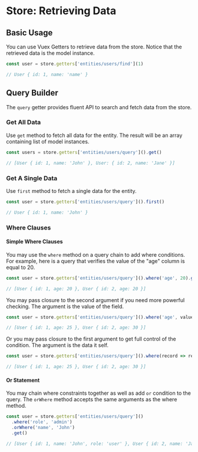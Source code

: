 # Store: Retrieving Data

## Basic Usage

You can use Vuex Getters to retrieve data from the store. Notice that the retrieved data is the model instance.

```js
const user = store.getters['entities/users/find'](1)

// User { id: 1, name: 'name' }
```

## Query Builder

The `query` getter provides fluent API to search and fetch data from the store.

### Get All Data

Use `get` method to fetch all data for the entity. The result will be an array containing list of model instances.

```js
const users = store.getters['entities/users/query']().get()

// [User { id: 1, name: 'John' }, User: { id: 2, name: 'Jane' }]
```

### Get A Single Data

Use `first` method to fetch a single data for the entity.

```js
const user = store.getters['entities/users/query']().first()

// User { id: 1, name: 'John' }
```

### Where Clauses

#### Simple Where Clauses

You may use the `where` method on a query chain to add where conditions. For example, here is a query that verifies the value of the "age" column is equal to 20.

```js
const user = store.getters['entities/users/query']().where('age', 20).get()

// [User { id: 1, age: 20 }, User { id: 2, age: 20 }]
```

You may pass closure to the second argument if you need more powerful checking. The argument is the value of the field.

```js
const user = store.getters['entities/users/query']().where('age', value => value > 20).get()

// [User { id: 1, age: 25 }, User { id: 2, age: 30 }]
```

Or you may pass closure to the first argument to get full control of the condition. The argument is the data it self.

```js
const user = store.getters['entities/users/query']().where(record => record.age > 20).get()

// [User { id: 1, age: 25 }, User { id: 2, age: 30 }]
```

#### Or Statement

You may chain where constraints together as well as add `or` condition to the query. The `orWhere` method accepts the same arguments as the where method.

```js
const user = store.getters['entities/users/query']()
  .where('role', 'admin')
  .orWhere('name', 'John')
  .get()

// [User { id: 1, name: 'John', role: 'user' }, User { id: 2, name: 'Jane', role: 'admin' }]
```
